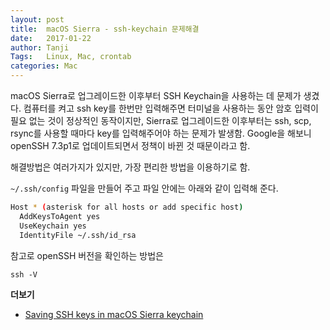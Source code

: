 ```yaml
---
layout: post
title:  macOS Sierra - ssh-keychain 문제해결
date:   2017-01-22
author: Tanji
Tags:   Linux, Mac, crontab 
categories: Mac
---
```


macOS Sierra로 업그레이드한 이후부터 SSH Keychain을 사용하는 데 문제가 생겼다. 컴퓨터를 켜고 ssh key를 한번만 입력해주면 터미널을 사용하는 동안 암호 입력이 필요 없는 것이 정상적인 동작이지만, Sierra로 업그레이드한 이후부터는 ssh, scp, rsync를 사용할 때마다 key를 입력해주어야 하는 문제가 발생함. Google을 해보니 openSSH 7.3p1로 업데이트되면서 정책이 바뀐 것 때문이라고 함.

해결방법은 여러가지가 있지만, 가장 편리한 방법을 이용하기로 함.

`~/.ssh/config` 파일을 만들어 주고 파일 안에는 아래와 같이 입력해 준다.

```bash
Host * (asterisk for all hosts or add specific host)
  AddKeysToAgent yes
  UseKeychain yes
  IdentityFile ~/.ssh/id_rsa
```

참고로 openSSH 버전을 확인하는 방법은

```
ssh -V
```


**더보기**

- [Saving SSH keys in macOS Sierra keychain][1]

[1]:	https://github.com/jirsbek/SSH-keys-in-macOS-Sierra-keychain
